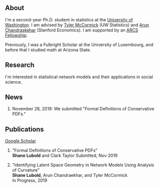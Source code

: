 ## About

I'm a second-year Ph.D. student in statistics at the [University of Washington](https://www.washington.edu/). I am advised by [Tyler McCormick](https://thmccormick.github.io/) (UW Statistics) and [Arun Chandraskehar](https://web.stanford.edu/~arungc/)  (Stanford Economics). I am supported by an [ARCS Fellowship](https://www.arcsfoundation.org).

Previously, I was a Fulbright Scholar at the University of Luxembourg, and before that I studied math at Arizona State.

## Research

I'm interested in statistical network models and their applications in social science. 

## News
1) November 28, 2019: We submitted "Formal Definitions of Conservative PDFs."

## Publications

[Google Scholar](https://scholar.google.com/citations?user=Ab-RAckAAAAJ&hl=en&oi=ao)

1) "Formal Definitions of Conservative PDFs"  
**Shane Lubold** and Clark Taylor 
Submitted, Nov 2019

2) "Identifying Latent Space Geometry in Network Models Using Analysis of Curvature"  
**Shane Lubold**, Arun Chandraekhar, and Tyler McCormick  
In Progress, 2019
